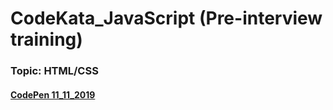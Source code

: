# CodeKata_JavaScript (Pre-interview training)
### Topic: HTML/CSS

#### [CodePen 11_11_2019](https://codepen.io/vil-mikki/full/pooZPXP)
